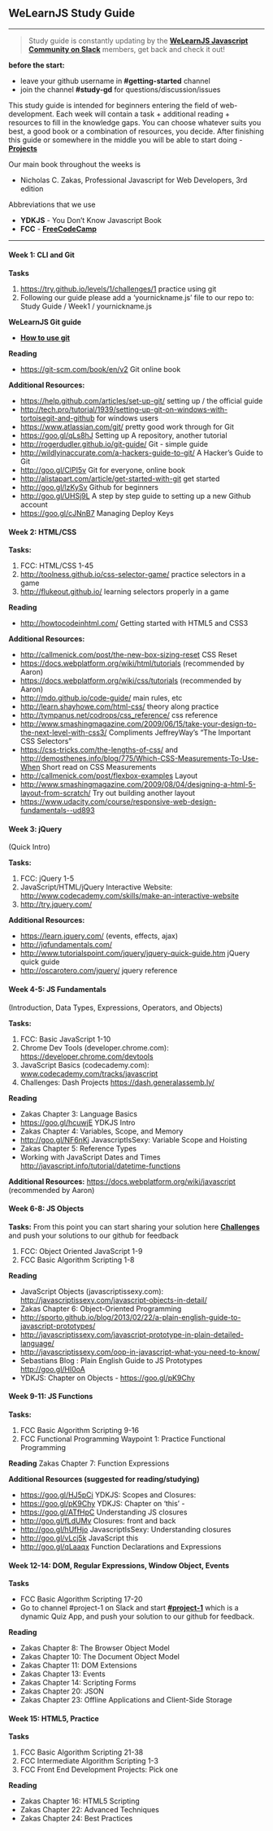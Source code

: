 ## WeLearnJS Study Guide
___

>Study guide is constantly updating by the __[WeLearnJS Javascript Community on Slack](http://javascript-devs.herokuapp.com/)__ members, get back and check it out!

**before the start:**
+ leave your github username in **#getting-started** channel
+ join the channel **#study-gd** for questions/discussion/issues

This study guide is intended for beginners entering the field of web-development. Each week will contain a task + additional reading + resources to fill in the knowledge gaps. You can choose whatever suits you best, a good book or a combination of resources, you decide. After finishing this guide or somewhere in the middle you will be able to start doing - __[Projects](https://github.com/welearnjs/Challenges/tree/master/Projects)__

Our main book throughout the weeks is
+  Nicholas C. Zakas, Professional Javascript for Web Developers, 3rd edition

Abbreviations that we use
+ **YDKJS** - You Don’t Know Javascript Book
+ **FCC** - __[FreeCodeCamp](http://www.freecodecamp.com/)__

___

#### Week 1: CLI and Git

**Tasks**

1. https://try.github.io/levels/1/challenges/1   practice using git
2. Following our guide please add a ‘yournickname.js’ file to our repo
to: Study Guide / Week1 / yournickname.js

**WeLearnJS Git guide**
* __[How to use git](http://javascript-devs.herokuapp.com/)__

**Reading**
* https://git-scm.com/book/en/v2 Git online book

**Additional Resources:**
* https://help.github.com/articles/set-up-git/ setting up / the official guide
* http://tech.pro/tutorial/1939/setting-up-git-on-windows-with-tortoisegit-and-github for windows users
* https://www.atlassian.com/git/ pretty good work through for Git
* https://goo.gl/qLs8hJ  Setting up A repository, another tutorial
* http://rogerdudler.github.io/git-guide/ Git - simple guide
* http://wildlyinaccurate.com/a-hackers-guide-to-git/ A Hacker’s Guide to Git
* http://goo.gl/ClPI5v Git for everyone, online book
* http://alistapart.com/article/get-started-with-git get started
* http://goo.gl/lzKySv Github for beginners
* http://goo.gl/UHSj9L A step by step guide to setting up a new Github account
* https://goo.gl/cJNnB7 Managing Deploy Keys


#### Week 2: HTML/CSS

**Tasks:**
1. FCC: HTML/CSS 1-45
2. http://toolness.github.io/css-selector-game/ practice selectors in a game
3. http://flukeout.github.io/ learning selectors properly in a game

**Reading**
* http://howtocodeinhtml.com/  Getting started with HTML5 and CSS3

**Additional Resources:**
* http://callmenick.com/post/the-new-box-sizing-reset CSS Reset
* https://docs.webplatform.org/wiki/html/tutorials (recommended by Aaron)
* https://docs.webplatform.org/wiki/css/tutorials (recommended by Aaron)
* http://mdo.github.io/code-guide/  main rules, etc
* http://learn.shayhowe.com/html-css/  theory along practice
* http://tympanus.net/codrops/css_reference/  css reference
* http://www.smashingmagazine.com/2009/06/15/take-your-design-to-the-next-level-with-css3/   Compliments JeffreyWay’s “The Important CSS Selectors”
* https://css-tricks.com/the-lengths-of-css/ and http://demosthenes.info/blog/775/Which-CSS-Measurements-To-Use-When Short read on CSS Measurements
* http://callmenick.com/post/flexbox-examples  Layout
* http://www.smashingmagazine.com/2009/08/04/designing-a-html-5-layout-from-scratch/ Try out building another layout
* https://www.udacity.com/course/responsive-web-design-fundamentals--ud893

#### Week 3: jQuery
(Quick Intro)

**Tasks:**
1. FCC: jQuery 1-5
2. JavaScript/HTML/jQuery Interactive Website: http://www.codecademy.com/skills/make-an-interactive-website
3. http://try.jquery.com/

**Additional Resources:**
* https://learn.jquery.com/ (events, effects, ajax)
* http://jqfundamentals.com/
* http://www.tutorialspoint.com/jquery/jquery-quick-guide.htm jQuery quick guide
* http://oscarotero.com/jquery/ jquery reference

#### Week 4-5: JS Fundamentals
(Introduction, Data Types, Expressions, Operators, and Objects)

**Tasks:**
1. FCC: Basic JavaScript 1-10
2. Chrome Dev Tools (developer.chrome.com): https://developer.chrome.com/devtools
3. JavaScript Basics (codecademy.com): www.codecademy.com/tracks/javascript
4. Challenges: Dash Projects https://dash.generalassemb.ly/

**Reading**
* Zakas Chapter 3: Language Basics
* https://goo.gl/hcuwjE YDKJS Intro
* Zakas Chapter 4: Variables, Scope, and Memory
* http://goo.gl/NF6nKj  JavascriptIsSexy: Variable Scope and Hoisting
* Zakas Chapter 5: Reference Types
* Working with JavaScript Dates and Times http://javascript.info/tutorial/datetime-functions

**Additional Resources:**
https://docs.webplatform.org/wiki/javascript (recommended by Aaron)

#### Week 6-8: JS Objects

**Tasks:**
From this point you can start sharing your solution here __[Challenges](https://github.com/welearnjs/Challenges/tree/master/FCC)__ and push your solutions to our github for feedback
1. FCC: Object Oriented JavaScript 1-9
2. FCC Basic Algorithm Scripting 1-8

**Reading**
* JavaScript Objects (javascriptissexy.com): http://javascriptissexy.com/javascript-objects-in-detail/
* Zakas Chapter 6: Object-Oriented Programming
* http://sporto.github.io/blog/2013/02/22/a-plain-english-guide-to-javascript-prototypes/
* http://javascriptissexy.com/javascript-prototype-in-plain-detailed-language/
* http://javascriptissexy.com/oop-in-javascript-what-you-need-to-know/
* Sebastians Blog : Plain English Guide to JS Prototypes http://goo.gl/Hl0oA
* YDKJS: Chapter on Objects - https://goo.gl/pK9Chy

#### Week 9-11: JS Functions

**Tasks:**
1. FCC Basic Algorithm Scripting 9-16
2. FCC Functional Programming Waypoint 1: Practice Functional Programming

**Reading**
Zakas Chapter 7: Function Expressions

**Additional Resources (suggested for reading/studying)**
* https://goo.gl/HJ5pCi  YDKJS: Scopes and Closures:
* https://goo.gl/pK9Chy  YDKJS: Chapter on ‘this’ -
* https://goo.gl/ATfHpC Understanding JS closures
* http://goo.gl/fLdUMv Closures: front and back
* http://goo.gl/hUfHjo JavascriptIsSexy: Understanding closures
* http://goo.gl/vLcj5k JavaScript this
* http://goo.gl/qLaaqx Function Declarations and Expressions



#### Week 12-14: DOM, Regular Expressions, Window Object, Events

**Tasks**
* FCC Basic Algorithm Scripting 17-20
* Go to channel #project-1 on Slack and start __[#project-1](https://github.com/welearnjs/Challenges/tree/master/Projects/Project-1)__ which is a dynamic Quiz App, and push your solution to our github for feedback.

**Reading**
* Zakas Chapter 8: The Browser Object Model
* Zakas Chapter 10: The Document Object Model
* Zakas Chapter 11: DOM Extensions
* Zakas Chapter 13: Events
* Zakas Chapter 14: Scripting Forms
* Zakas Chapter 20: JSON
* Zakas Chapter 23: Offline Applications and Client-Side Storage


#### Week 15: HTML5, Practice

**Tasks**
1. FCC Basic Algorithm Scripting 21-38
2. FCC Intermediate Algorithm Scripting 1-3
3. FCC Front End Development Projects: Pick one

**Reading**
* Zakas Chapter 16: HTML5 Scripting
* Zakas Chapter 22: Advanced Techniques
* Zakas Chapter 24: Best Practices



